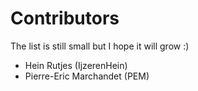 # Contributors

The list is still small but I hope it will grow :)

- Hein Rutjes (IjzerenHein)
- Pierre-Eric Marchandet (PEM)
